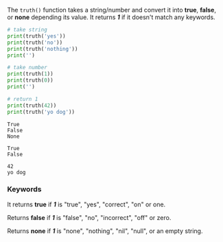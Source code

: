 The `truth()` function takes a string/number and convert it into **true**, **false**, or **none** depending its value. It returns ___1___ if it doesn't match any keywords.

```py
# take string
print(truth('yes'))
print(truth('no'))
print(truth('nothing'))
print('')

# take number
print(truth(1))
print(truth(0))
print('')

# return 1
print(truth(42))
print(truth('yo dog'))
```

```
True
False
None

True
False

42
yo dog
```

### Keywords
It returns **true** if ___1___ is "true", "yes", "correct", "on" or one.

Returns **false** if ___1___ is "false", "no", "incorrect", "off" or zero.

Returns **none** if ___1___ is "none", "nothing", "nil", "null", or an empty string.
